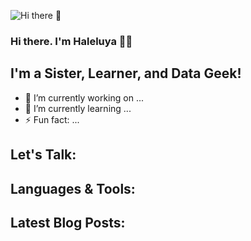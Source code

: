 ![Hi there 👋](https://res.cloudinary.com/dwwne5d3n/image/upload/v1595479697/github_lvoctu.png)

<!--
**hgetac1/hgetac1** is a ✨ _special_ ✨ repository because its `README.md` (this file) appears on your GitHub profile.

Here are some ideas to get you started:

- 🔭 I’m currently working on ...
- 🌱 I’m currently learning ...
- 👯 I’m looking to collaborate on ...
- 🤔 I’m looking for help with ...
- 💬 Ask me about ...
- 📫 How to reach me: ...
- 😄 Pronouns: ...
- ⚡ Fun fact: ...
-->

### Hi there. I'm Haleluya 👋🏽

## I'm a Sister, Learner, and Data Geek!
- 🔭 I’m currently working on ...
- 🌱 I’m currently learning ...
- ⚡ Fun fact: ...

## Let's Talk: 

## Languages & Tools: 

## Latest Blog Posts: 
